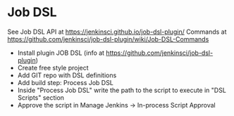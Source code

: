 # Job DSL

See Job DSL API at https://jenkinsci.github.io/job-dsl-plugin/
Commands at https://github.com/jenkinsci/job-dsl-plugin/wiki/Job-DSL-Commands

* Install plugin JOB DSL (info at https://github.com/jenkinsci/job-dsl-plugin)
* Create free style project
* Add GIT repo with DSL definitions
* Add build step: Process Job DSL
* Inside "Process Job DSL" write the path to the script to execute in "DSL Scripts" section
* Approve the script in Manage Jenkins -> In-process Script Approval
